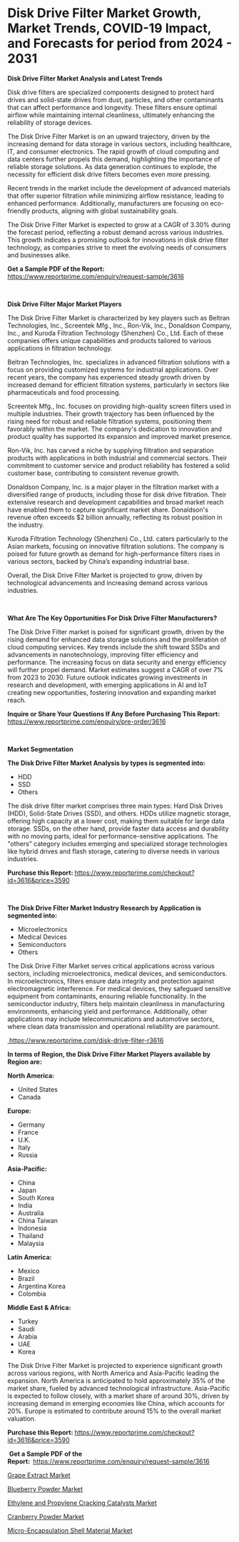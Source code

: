 <p><h1>Disk Drive Filter Market Growth, Market Trends, COVID-19 Impact, and Forecasts for period from 2024 - 2031</h1></p><p><strong>Disk Drive Filter Market Analysis and Latest Trends</strong></p>
<p><p>Disk drive filters are specialized components designed to protect hard drives and solid-state drives from dust, particles, and other contaminants that can affect performance and longevity. These filters ensure optimal airflow while maintaining internal cleanliness, ultimately enhancing the reliability of storage devices.</p><p>The Disk Drive Filter Market is on an upward trajectory, driven by the increasing demand for data storage in various sectors, including healthcare, IT, and consumer electronics. The rapid growth of cloud computing and data centers further propels this demand, highlighting the importance of reliable storage solutions. As data generation continues to explode, the necessity for efficient disk drive filters becomes even more pressing.</p><p>Recent trends in the market include the development of advanced materials that offer superior filtration while minimizing airflow resistance, leading to enhanced performance. Additionally, manufacturers are focusing on eco-friendly products, aligning with global sustainability goals.</p><p>The Disk Drive Filter Market is expected to grow at a CAGR of 3.30% during the forecast period, reflecting a robust demand across various industries. This growth indicates a promising outlook for innovations in disk drive filter technology, as companies strive to meet the evolving needs of consumers and businesses alike.</p></p>
<p><strong>Get a Sample PDF of the Report:&nbsp;</strong> <a href="https://www.reportprime.com/enquiry/request-sample/3616">https://www.reportprime.com/enquiry/request-sample/3616</a></p>
<p>&nbsp;</p>
<p><strong>Disk Drive Filter Major Market Players</strong></p>
<p><p>The Disk Drive Filter Market is characterized by key players such as Beltran Technologies, Inc., Screentek Mfg., Inc., Ron-Vik, Inc., Donaldson Company, Inc., and Kuroda Filtration Technology (Shenzhen) Co., Ltd. Each of these companies offers unique capabilities and products tailored to various applications in filtration technology.</p><p>Beltran Technologies, Inc. specializes in advanced filtration solutions with a focus on providing customized systems for industrial applications. Over recent years, the company has experienced steady growth driven by increased demand for efficient filtration systems, particularly in sectors like pharmaceuticals and food processing.</p><p>Screentek Mfg., Inc. focuses on providing high-quality screen filters used in multiple industries. Their growth trajectory has been influenced by the rising need for robust and reliable filtration systems, positioning them favorably within the market. The company's dedication to innovation and product quality has supported its expansion and improved market presence.</p><p>Ron-Vik, Inc. has carved a niche by supplying filtration and separation products with applications in both industrial and commercial sectors. Their commitment to customer service and product reliability has fostered a solid customer base, contributing to consistent revenue growth.</p><p>Donaldson Company, Inc. is a major player in the filtration market with a diversified range of products, including those for disk drive filtration. Their extensive research and development capabilities and broad market reach have enabled them to capture significant market share. Donaldson's revenue often exceeds $2 billion annually, reflecting its robust position in the industry.</p><p>Kuroda Filtration Technology (Shenzhen) Co., Ltd. caters particularly to the Asian markets, focusing on innovative filtration solutions. The company is poised for future growth as demand for high-performance filters rises in various sectors, backed by China’s expanding industrial base.</p><p>Overall, the Disk Drive Filter Market is projected to grow, driven by technological advancements and increasing demand across various industries.</p></p>
<p>&nbsp;</p>
<p><strong>What Are The Key Opportunities For Disk Drive Filter Manufacturers?</strong></p>
<p><p>The Disk Drive Filter market is poised for significant growth, driven by the rising demand for enhanced data storage solutions and the proliferation of cloud computing services. Key trends include the shift toward SSDs and advancements in nanotechnology, improving filter efficiency and performance. The increasing focus on data security and energy efficiency will further propel demand. Market estimates suggest a CAGR of over 7% from 2023 to 2030. Future outlook indicates growing investments in research and development, with emerging applications in AI and IoT creating new opportunities, fostering innovation and expanding market reach.</p></p>
<p><strong>Inquire or Share Your Questions If Any Before Purchasing This Report:</strong> <a href="https://www.reportprime.com/enquiry/pre-order/3616">https://www.reportprime.com/enquiry/pre-order/3616</a></p>
<p>&nbsp;</p>
<p><strong>Market Segmentation</strong></p>
<p><strong>The Disk Drive Filter Market Analysis by types is segmented into:</strong></p>
<p><ul><li>HDD</li><li>SSD</li><li>Others</li></ul></p>
<p><p>The disk drive filter market comprises three main types: Hard Disk Drives (HDD), Solid-State Drives (SSD), and others. HDDs utilize magnetic storage, offering high capacity at a lower cost, making them suitable for large data storage. SSDs, on the other hand, provide faster data access and durability with no moving parts, ideal for performance-sensitive applications. The "others" category includes emerging and specialized storage technologies like hybrid drives and flash storage, catering to diverse needs in various industries.</p></p>
<p><strong>Purchase this Report:&nbsp;</strong><a href="https://www.reportprime.com/checkout?id=3616&price=3590">https://www.reportprime.com/checkout?id=3616&price=3590</a></p>
<p>&nbsp;</p>
<p><strong>The Disk Drive Filter Market Industry Research by Application is segmented into:</strong></p>
<p><ul><li>Microelectronics</li><li>Medical Devices</li><li>Semiconductors</li><li>Others</li></ul></p>
<p><p>The Disk Drive Filter Market serves critical applications across various sectors, including microelectronics, medical devices, and semiconductors. In microelectronics, filters ensure data integrity and protection against electromagnetic interference. For medical devices, they safeguard sensitive equipment from contaminants, ensuring reliable functionality. In the semiconductor industry, filters help maintain cleanliness in manufacturing environments, enhancing yield and performance. Additionally, other applications may include telecommunications and automotive sectors, where clean data transmission and operational reliability are paramount.</p></p>
<p><a href="https://www.reportprime.com/disk-drive-filter-r3616">&nbsp;https://www.reportprime.com/disk-drive-filter-r3616</a></p>
<p><strong>In terms of Region, the Disk Drive Filter Market Players available by Region are:</strong></p>
<p>
    <p> <strong> North America: </strong>
        <ul>
            <li>United States</li>
            <li>Canada</li>
        </ul>
        </p> 
    <p> <strong> Europe: </strong>
        <ul>
            <li>Germany</li>
            <li>France</li>
            <li>U.K.</li>
            <li>Italy</li>
            <li>Russia</li>
        </ul>
        </p> 
    <p> <strong> Asia-Pacific: </strong>
        <ul>
            <li>China</li>
            <li>Japan</li>
            <li>South Korea</li>
            <li>India</li>
            <li>Australia</li>
            <li>China Taiwan</li>
            <li>Indonesia</li>
            <li>Thailand</li>
            <li>Malaysia</li>
        </ul>
        </p> 
    <p> <strong> Latin America: </strong>
        <ul>
            <li>Mexico</li>
            <li>Brazil</li>
            <li>Argentina Korea</li>
            <li>Colombia</li>
        </ul>
        </p> 
    <p> <strong> Middle East & Africa: </strong>
        <ul>
            <li>Turkey</li>
            <li>Saudi</li>
            <li>Arabia</li>
            <li>UAE</li>
            <li>Korea</li>
        </ul>
    </p>
    </p>
<p><p>The Disk Drive Filter Market is projected to experience significant growth across various regions, with North America and Asia-Pacific leading the expansion. North America is anticipated to hold approximately 35% of the market share, fueled by advanced technological infrastructure. Asia-Pacific is expected to follow closely, with a market share of around 30%, driven by increasing demand in emerging economies like China, which accounts for 20%. Europe is estimated to contribute around 15% to the overall market valuation.</p></p>
<p><strong>Purchase this Report: </strong><a href="https://www.reportprime.com/checkout?id=3616&price=3590">https://www.reportprime.com/checkout?id=3616&price=3590</a></p>
<p>&nbsp;<strong>Get a Sample PDF of the Report:&nbsp;&nbsp;</strong><a href="https://www.reportprime.com/enquiry/request-sample/3616">https://www.reportprime.com/enquiry/request-sample/3616</a></p>
<p><strong></strong></p>
<p><p><a href="https://www.linkedin.com/pulse/grape-extract-market-share-analysis-growth-trends-forecasts-a4hbf?trackingId=OI%2FIj3fkSROAWki3t%2BynEw%3D%3D">Grape Extract Market</a></p><p><a href="https://www.linkedin.com/pulse/in-depth-analysis-global-blueberry-powder-market-scope-its-chqpf?trackingId=MWhxjRsRRJ2WEF0I1vkeFg%3D%3D">Blueberry Powder Market</a></p><p><a href="https://issuu.com/reportprime-2/docs/ethylene-and-propylene-cracking-cat_9dca1355f1995a">Ethylene and Propylene Cracking Catalysts Market</a></p><p><a href="https://www.linkedin.com/pulse/cranberry-powder-market-global-insights-sales-trends-2024-k9opf?trackingId=Q6PzIPzbQMSIhmj0WrB78Q%3D%3D">Cranberry Powder Market</a></p><p><a href="https://issuu.com/reportprime-2/docs/micro-encapsulation-shell-material-_fb9cf8d5d1247b">Micro-Encapsulation Shell Material Market</a></p></p>